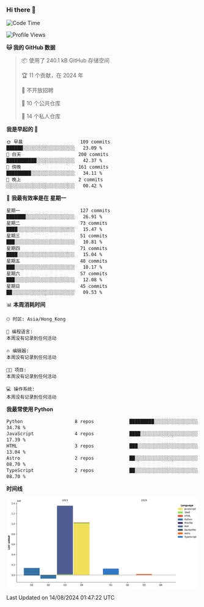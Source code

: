 ### Hi there 👋

<!--
**Mrzqd/Mrzqd** is a ✨ _special_ ✨ repository because its `README.md` (this file) appears on your GitHub profile.

Here are some ideas to get you started:

- 🔭 I’m currently working on ...
- 🌱 I’m currently learning ...
- 👯 I’m looking to collaborate on ...
- 🤔 I’m looking for help with ...
- 💬 Ask me about ...
- 📫 How to reach me: ...
- 😄 Pronouns: ...
- ⚡ Fun fact: ...
-->
<!--START_SECTION:waka-->
![Code Time](http://img.shields.io/badge/Code%20Time-260%20hrs%2011%20mins-blue)

![Profile Views](http://img.shields.io/badge/%E4%B8%AA%E4%BA%BA%E8%B5%84%E6%96%99%E8%A7%82%E7%9C%8B%E6%AC%A1%E6%95%B0-17-blue)

**🐱 我的 GitHub 数据** 

> 📦  使用了 240.1 kB GitHub 存储空间 
 > 
> 🏆 11 个贡献，在 2024 年
 > 
> 🚫 不开放招聘
 > 
> 📜 10 个公共仓库 
 > 
> 🔑 14 个私人仓库 
 > 
**我是早起的 🐤** 

```text
🌞 早晨                     109 commits         ██████░░░░░░░░░░░░░░░░░░░   23.09 % 
🌆 白天                     200 commits         ███████████░░░░░░░░░░░░░░   42.37 % 
🌃 傍晚                     161 commits         █████████░░░░░░░░░░░░░░░░   34.11 % 
🌙 晚上                     2 commits           ░░░░░░░░░░░░░░░░░░░░░░░░░   00.42 % 
```
📅 **我最有效率是在 星期一** 

```text
星期一                      127 commits         ███████░░░░░░░░░░░░░░░░░░   26.91 % 
星期二                      73 commits          ████░░░░░░░░░░░░░░░░░░░░░   15.47 % 
星期三                      51 commits          ███░░░░░░░░░░░░░░░░░░░░░░   10.81 % 
星期四                      71 commits          ████░░░░░░░░░░░░░░░░░░░░░   15.04 % 
星期五                      48 commits          ███░░░░░░░░░░░░░░░░░░░░░░   10.17 % 
星期六                      57 commits          ███░░░░░░░░░░░░░░░░░░░░░░   12.08 % 
星期日                      45 commits          ██░░░░░░░░░░░░░░░░░░░░░░░   09.53 % 
```


📊 **本周消耗时间** 

```text
🕑︎ 时区: Asia/Hong_Kong

💬 编程语言: 
本周没有记录到任何活动

🔥 编辑器: 
本周没有记录到任何活动

🐱‍💻 项目: 
本周没有记录到任何活动

💻 操作系统: 
本周没有记录到任何活动
```

**我最常使用 Python** 

```text
Python                   8 repos             █████████░░░░░░░░░░░░░░░░   34.78 % 
JavaScript               4 repos             ████░░░░░░░░░░░░░░░░░░░░░   17.39 % 
HTML                     3 repos             ███░░░░░░░░░░░░░░░░░░░░░░   13.04 % 
Astro                    2 repos             ██░░░░░░░░░░░░░░░░░░░░░░░   08.70 % 
TypeScript               2 repos             ██░░░░░░░░░░░░░░░░░░░░░░░   08.70 % 
```



**时间线**

![Lines of Code chart](https://raw.githubusercontent.com/Mrzqd/Mrzqd/main/assets/bar_graph.png)


 Last Updated on 14/08/2024 01:47:22 UTC
<!--END_SECTION:waka-->
